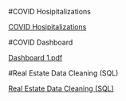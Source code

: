 #COVID Hosipitalizations

[COVID Hosipitalizations](https://github.com/DavisStroud/PortfolioProjects/blob/1565496498734279c5b24cb00e77aae75aafb8e1/COVID%20Hospitalizations%20&%20Vaccinations)

#COVID Dashboard

[Dashboard 1.pdf](https://github.com/DavisStroud/PortfolioProjects/files/8064573/Dashboard.1.pdf)

#Real Estate Data Cleaning (SQL)

[Real Estate Data Cleaning (SQL)](https://github.com/DavisStroud/PortfolioProjects/blob/1565496498734279c5b24cb00e77aae75aafb8e1/Data%20Cleaning%20(SQL))
